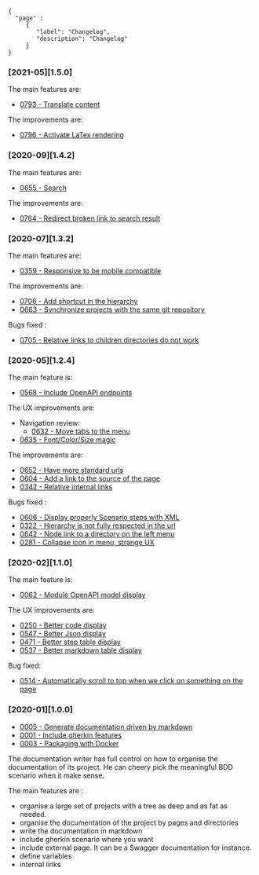 ```thegardener
{
  "page" :
     {
        "label": "Changelog",
        "description": "Changelog"
     }
}
```
### [2021-05][1.5.0] 

The main features are:
- [0793 - Translate content](https://github.com/KelkooGroup/theGardener/issues/793) 

The improvements are:
- [0796 - Activate LaTex rendering](https://github.com/KelkooGroup/theGardener/issues/796) 


### [2020-09][1.4.2] 

The main features are:
- [0655 - Search](https://github.com/KelkooGroup/theGardener/issues/655) 

The improvements are:
- [0764 - Redirect broken link to search result](https://github.com/KelkooGroup/theGardener/issues/764) 

### [2020-07][1.3.2] 
 
The main features are:
- [0359 - Responsive to be mobile compatible](https://github.com/KelkooGroup/theGardener/issues/359) 
 
The improvements are:
- [0706 - Add shortcut in the hierarchy](https://github.com/KelkooGroup/theGardener/issues/706)
- [0663 - Synchronize projects with the same git repository](https://github.com/KelkooGroup/theGardener/issues/663) 
 
Bugs fixed :
- [0705 - Relative links to children directories do not work](https://github.com/KelkooGroup/theGardener/issues/705)

### [2020-05][1.2.4]  

The main feature is:
- [0568 - Include OpenAPI endpoints](https://github.com/KelkooGroup/theGardener/issues/568)

The UX improvements are:
- Navigation review: 
   - [0632 - Move tabs to the menu](https://github.com/KelkooGroup/theGardener/issues/632) 
- [0635 - Font/Color/Size magic](https://github.com/KelkooGroup/theGardener/issues/635)

The improvements are:
- [0652 - Have more standard urls](https://github.com/KelkooGroup/theGardener/issues/652)
- [0604 - Add a link to the source of the page](https://github.com/KelkooGroup/theGardener/issues/604)
- [0342 - Relative internal links](https://github.com/KelkooGroup/theGardener/issues/342)

Bugs fixed :
- [0606 - Display properly Scenario steps with XML](https://github.com/KelkooGroup/theGardener/issues/606) 
- [0322 - Hierarchy is not fully respected in the url](https://github.com/KelkooGroup/theGardener/issues/322) 
- [0642 - Node link to a directory on the left menu](https://github.com/KelkooGroup/theGardener/issues/642)
- [0281 - Collapse icon in menu, strange UX](https://github.com/KelkooGroup/theGardener/issues/281)  

### [2020-02][1.1.0] 

The main feature is:
- [0062 - Module OpenAPI model display](https://github.com/KelkooGroup/theGardener/issues/62)

The UX improvements are:
- [0250 - Better code display](https://github.com/KelkooGroup/theGardener/issues/250)
- [0547 - Better Json display](https://github.com/KelkooGroup/theGardener/issues/547)
- [0471 - Better step table display](https://github.com/KelkooGroup/theGardener/issues/471)
- [0537 - Better markdown table display](https://github.com/KelkooGroup/theGardener/issues/537)

Bug fixed:
- [0514 - Automatically scroll to top when we click on something on the page](https://github.com/KelkooGroup/theGardener/issues/514)

  
### [2020-01][1.0.0] 

- [0005 - Generate documentation driven by markdown](https://github.com/KelkooGroup/theGardener/milestone/5)
- [0001 - Include gherkin features](https://github.com/KelkooGroup/theGardener/milestone/1)
- [0003 - Packaging with Docker](https://github.com/KelkooGroup/theGardener/milestone/3)

The documentation writer has full control on how to organise the documentation of its project. He can cheery pick the meaningful BDD scenario when it make sense.

The main features are :
- organise a large set of projects with a tree as deep and as fat as needed.
- organise the documentation of the project by pages and directories
- write the documentation in markdown 
- include gherkin scenario where you want
- include external page. It can be a Swagger documentation for instance. 
- define variables
- internal links




